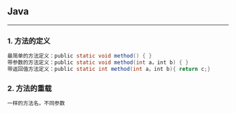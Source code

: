## Java
---
### 1. 方法的定义
```java
最简单的方法定义：public static void method() { }
带参数的方法定义：public static void method(int a，int b) { }
带返回值方法定义：public static int method(int a，int b){ return c;}
```

### 2. 方法的重载
```java
一样的方法名，不同参数
```